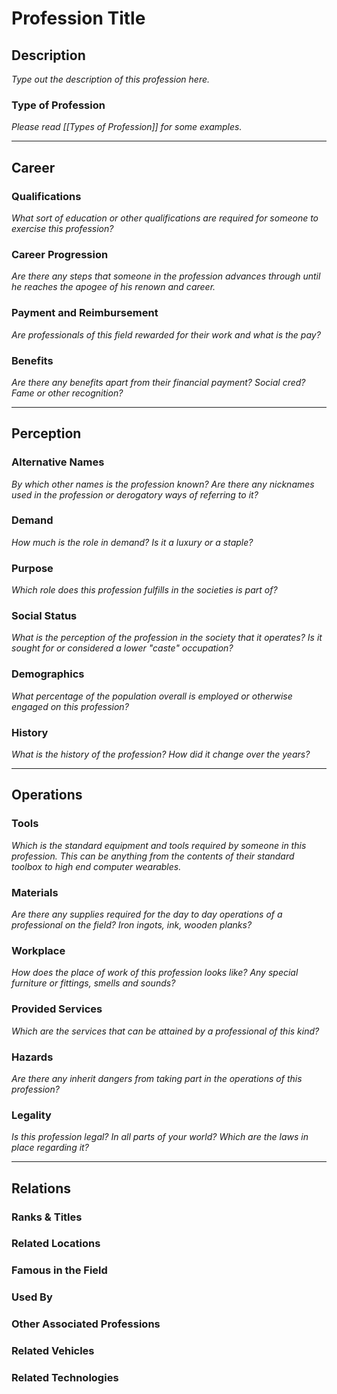 # Profession Title
## Description
*Type out the description of this profession here.*

### Type of Profession
*Please read [[Types of Profession]] for some examples.*

---

## Career
### Qualifications
*What sort of education or other qualifications are required for someone to exercise this profession?*

### Career Progression
*Are there any steps that someone in the profession advances through until he reaches the apogee of his renown and career.*

### Payment and Reimbursement
*Are professionals of this field rewarded for their work and what is the pay?*

### Benefits
*Are there any benefits apart from their financial payment? Social cred? Fame or other recognition?*

---

## Perception
### Alternative Names
*By which other names is the profession known? Are there any nicknames used in the profession or derogatory ways of referring to it?*

### Demand
*How much is the role in demand? Is it a luxury or a staple?*

### Purpose
*Which role does this profession fulfills in the societies is part of?*

### Social Status
*What is the perception of the profession in the society that it operates? Is it sought for or considered a lower "caste" occupation?*

### Demographics
*What percentage of the population overall is employed or otherwise engaged on this profession?*

### History
*What is the history of the profession? How did it change over the years?*

---

## Operations
### Tools
*Which is the standard equipment and tools required by someone in this profession. This can be anything from the contents of their standard toolbox to high end computer wearables.*

### Materials
*Are there any supplies required for the day to day operations of a professional on the field? Iron ingots, ink, wooden planks?*

### Workplace
*How does the place of work of this profession looks like? Any special furniture or fittings, smells and sounds?*

### Provided Services
*Which are the services that can be attained by a professional of this kind?*

### Hazards
*Are there any inherit dangers from taking part in the operations of this profession?*

### Legality
*Is this profession legal? In all parts of your world? Which are the laws in place regarding it?*

---

## Relations
### Ranks & Titles


### Related Locations


### Famous in the Field


### Used By


### Other Associated Professions


### Related Vehicles


### Related Technologies



